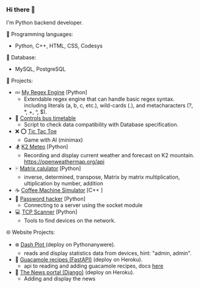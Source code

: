 ### Hi there 👋

I'm Python backend developer.

:moyai: Programming languages:
  * Python, C++, HTML, CSS, Codesys

:floppy_disk: Database:
  * MySQL, PostgreSQL
  

💬 Projects:
  - :zzz: [My Regex Engine](https://github.com/Pshowo/my-regex-engine) [Python]
    * Extendable regex engine that can handle basic regex syntax.  including literals (a, b, c, etc.), wild-cards (.), and metacharacters (?, *, +, ^, $).  
  - :tram: [Controls bus timetable](https://github.com/Pshowo/easy-rider-bus-company)
    * Script to check data compatibility with Database specification.
  - :x: :o: [Tic Tac Toe](https://github.com/Pshowo/Tic_Tac_Toe/tree/oop) 
    * Game with AI (minimax)
  - :snowboarder: [K2 Meteo](https://github.com/Pshowo/02_K2Meteo.git) [Python]
    * Recording and display current weather and forecast on K2 mountain. https://openweathermap.org/api
  - :mahjong: [Matrix calulator](https://github.com/Pshowo/Numeric-Matrix-Processor) [Python]
    * inverse, determined, transpose, Matrix by matrix multiplication, ultiplication by number, addition
  - :coffee: [Coffee Machine Simulator](https://repl.it/@Pshowo/Coffeemachine) [C++ ]
  - :door: [Password hacker](https://github.com/Pshowo/password-hacker) [Python]
    * Connecting to a server using the socket module
  - :computer: [TCP Scanner](https://github.com/Pshowo/tcp-scanner) [Python]
    * Tools to find devices on the network.
   
  
:globe_with_meridians: Website Projects:
  - :snowflake: [Dash Plot ](http://pshowo.pythonanywhere.com/) (deploy on Pythonanywere).
    * reads and display statistics data from devices, hint: "admin, admin".
  - :pear: [Guacamole recipes (FastAPI)](https://damp-taiga-86519.herokuapp.com/v1/recipes) (deploy on Heroku).
    * api to reading and adding guacamole recipes, docs [here](https://damp-taiga-86519.herokuapp.com/docs)
  - :newspaper: [The News portal (Django)](https://django-news-portal.herokuapp.com/) (deploy on Heroku).
    * Adding and display the news 
